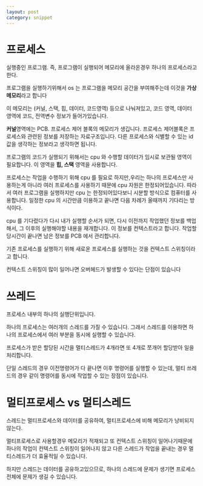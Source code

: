 ```yaml
---
layout: post
category: snippet
---
```


# 프로세스

실행중인 프로그램. 즉, 프로그램이 실행되어 메모리에 올라온경우 하나의 프로세스라고 한다.

프로그램을 실행하기위해서 os 는 프로그램을 메모리 공간을 부여해주는데 이것을 **가상메모리**라고 합니다

이 메모리는 (커널, 스택, 힙, 데이터, 코드영역) 등으로 나눠져있고, 코드 영역, 데이터 영역에 코드, 전역변수 정보가 들어가있습니다.

**커널**영역에는 PCB. 프로세스 제어 블록의 메모리가 생깁니다. 프로세스 제어블록은 프로세스와 관련된 정보를 저장하는 자료구조입니다. 다른 프로세스와 식별할 수 있는 id 값을 생각하는 정보라고 생각하면 됩니다.

프로그램의 코드가 실행되기 위해서는 cpu 와 수행할 데이터가 임시로 보관될 영역이 필요합니다. 이 영역을 **힙, 스택** 영역을 사용합니다. 

프로세스는 작업을 수행하기 위해 cpu 를 필요로 하지만,우리는 하나의 프로세스만 사용하는게 아니라 여러 프로세스를 사용하기 때문에 cpu 자원은 한정되어있습니다. 따라서 여러 프로그램을 실행하지만 cpu 는 한정되어있다보니 시분할 방식으로 컴퓨터를 사용합니다. 일정한 cpu 의 시간만큼 이용하고 끝나면 다음 차례가 올때까지 기다리는 방식이다.

cpu 를 기다렸다가 다시 내가 실행할 순서가 되면, 다시 이전까지 작업했던 정보를 백업해서, 그 이후의 실행해야할 내용을 재개합니다. 이 정보를 컨텍스트라고 합니다. 작업할당시간이 끝나면 남은 정보를 PCB 에서 관리합니다. 

기존 프로세스를 실행하기 위해 새로운 프로세스를 실행하는 것을 컨텍스트 스위칭이라고 합니다.

컨텍스트 스위칭이 많이 일어나면 오버헤드가 발생할 수 있다는 단점이 있습니다

# 쓰레드

프로세스 내부의 하나의 실행단위입니다.

하나의 프로세스는 여러개의 스레드를 가질 수 있습니다. 그래서 스레드를 이용하면 하나의 프로세스에서 여러 부분을 동시에 실행할 수 있습니다.

프로세스가 받은 할당된 시간을 멀티스레드가 4개라면 또 4개로 쪼개어 할당받아 일을 처리합니다.

단일 스레드의 경우 이전명령어가 다 끝나면 이후 명령어를 실행할 수 있는데, 멀티 쓰레드의 경우 같이 명령어를 동시에 작업할 수 있는 장점이 있습니다.

# 멀티프로세스 vs 멀티스레드

스레드는 멀티프로세스와 데이터를 공유하여, 멀티프로세스에 비해 메모리가 낭비되지 않는다. 

멀티프로세스로 사용할경우 메모리가 적재되고 또 컨텍스트 스위칭이 일어나기때문에 하나의 작업이 컨텍스트 스위칭이 일어나지 않고 다른 스레드가 작업을 끝내는 경우 멀티스레드가 더 효율적일 수 있습니다.

하지만 스레드는 데이터를 공유하고있으므로, 하나의 스레드에 문제가 생기면 프로세스 전체에 문제가 생길 수 있습니다.
